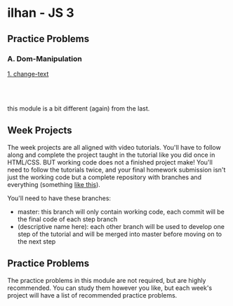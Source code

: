 # ilhan - JS 3

## Practice Problems
### A. Dom-Manipulation
[1. change-text](./dom-manipulation/exercises/1-change-text.html)

<br>
<br>

this module is a bit different (again) from the last.

## Week Projects

The week projects are all aligned with video tutorials.  You'll have to follow along and complete the project taught in the tutorial like you did once in HTML/CSS.  BUT  working code does not a finished project make!  You'll need to follow the tutorials twice, and your final homework submission isn't just the working code but a complete repository with branches and everything (something [like this](https://github.com/HackYourFutureBelgium/built-with-branches/)).

You'll need to have these branches:
* master: this branch will only contain working code, each commit will be the final code of each step branch
* (descriptive name here): each other branch will be used to develop one step of the tutorial and will be merged into master before moving on to the next step


## Practice Problems

The practice problems in this module are not required, but are highly recommended.  You can study them however you like, but each week's project will have a list of recommended practice problems.
